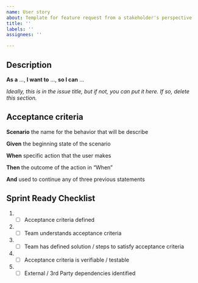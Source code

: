 ```yaml
---
name: User story
about: Template for feature request from a stakeholder's perspective
title: ''
labels: ''
assignees: ''

---
```


## Description

**As a** ..., **I want to** ..., **so I can** ...

_Ideally, this is in the issue title, but if not, you can put it here. If so, delete this section._

## Acceptance criteria

**Scenario** the name for the behavior that will be describe

**Given** the beginning state of the scenario

**When** specific action that the user makes

**Then** the outcome of the action in “When”

**And** used to continue any of three previous statements

## Sprint Ready Checklist

1. - [ ] Acceptance criteria defined
2. - [ ] Team understands acceptance criteria
3. - [ ] Team has defined solution / steps to satisfy acceptance criteria
4. - [ ] Acceptance criteria is verifiable / testable
5. - [ ] External / 3rd Party dependencies identified
